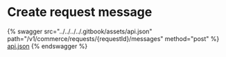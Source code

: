 # Create request message

{% swagger src="../../../../.gitbook/assets/api.json" path="/v1/commerce/requests/{requestId}/messages" method="post" %}
[api.json](../../../../.gitbook/assets/api.json)
{% endswagger %}
